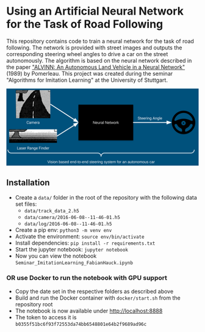 # Using an Artificial Neural Network for the Task of Road Following

This repository contains code to train a neural network for the
task of road following. The network is provided with street images 
and outputs the corresponding steering wheel angles to drive a 
car on the street autonomously. The algorithm is based on the
neural network described in the paper ["ALVINN: An Autonomous Land 
Vehicle in a Neural Network"](https://www.ri.cmu.edu/publications/alvinn-an-autonomous-land-vehicle-in-a-neural-network/)
(1989) by Pomerleau. 
This project was created during the seminar 
"Algorithms for Imitation Learning" at the University of Stuttgart.

![Overview](graphic/ALVINN_Idea.png)

## Installation

- Create a ``data/`` folder in the root of the repository with the following data set files:
    - ``data/track_data_2.h5``
    - ``data/camera/2016-06-08--11-46-01.h5``
    - ``data/log/2016-06-08--11-46-01.h5``
- Create a pip env: ``python3 -m venv env``
- Activate the environment: ``source env/bin/activate``
- Install dependencies: ``pip install -r requirements.txt``
- Start the jupyter notebook: ``jupyter notebook``
- Now you can view the notebook ``Seminar_ImitationLearning_FabianHauck.ipynb``

### OR use Docker to run the notebook with GPU support

- Copy the date set in the respective folders as 
described above
- Build and run the Docker container with ``docker/start.sh`` from the repository root
- The notebook is now available under [http://localhost:8888](http://localhost:8888/)
- The token to access it is ``b0355f51bc6f93f72553da74bb6548801e64b2f9689ad96c``